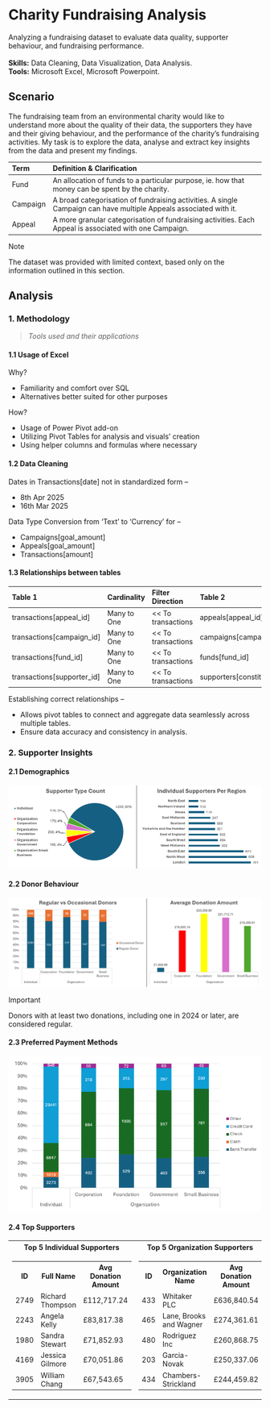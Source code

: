 # Charity Fundraising Analysis
Analyzing a fundraising dataset to evaluate data quality, supporter behaviour, and fundraising performance.<br/><br/>
**Skills:** Data Cleaning, Data Visualization, Data Analysis. <br>
**Tools:** Microsoft Excel, Microsoft Powerpoint.

## Scenario
The fundraising team from an environmental charity would like to understand more about the quality of their data, the supporters they have and their giving behaviour, and the performance of the charity’s fundraising activities. My task is to explore the data, analyse and extract key insights from the data and present my findings.

| Term | Definition & Clarification |
| :- | :- |
| Fund | An allocation of funds to a particular purpose, ie. how that money can be spent by the charity. |
| Campaign | A broad categorisation of fundraising activities. A single Campaign can have multiple Appeals associated with it. |
| Appeal | A more granular categorisation of fundraising activities. Each Appeal is associated with one Campaign. |

> [!NOTE]
> The dataset was provided with limited context, based only on the information outlined in this section.

## Analysis
### 1. Methodology
>_Tools used and their applications_

#### 1.1 Usage of Excel
Why?
* Familiarity and comfort over SQL
* Alternatives better suited for other purposes
  
How?
* Usage of Power Pivot add-on
* Utilizing Pivot Tables for analysis and visuals’ creation
* Using helper columns and formulas where necessary

#### 1.2 Data Cleaning
Dates in Transactions[date] not in standardized form –
* 8th Apr 2025
* 16th Mar 2025

Data Type Conversion from ‘Text’ to ‘Currency’ for –
* Campaigns[goal_amount]
* Appeals[goal_amount]
* Transactions[amount]

#### 1.3 Relationships between tables

| Table 1 | Cardinality | Filter Direction | Table 2 |
| :- | :- | :- | :- | 
| transactions[appeal_id] | Many to One | << To transactions | appeals[appeal_id] | 
| transactions[campaign_id] | Many to One | << To transactions | campaigns[campaign_id] |
| transactions[fund_id] | Many to One | << To transactions | funds[fund_id] | 
| transactions[supporter_id] | Many to One | << To transactions | supporters[constituent_id] | 

Establishing correct relationships –
* Allows pivot tables to connect and aggregate data seamlessly across multiple tables.
* Ensure data accuracy and consistency in analysis.

### 2. Supporter Insights

#### 2.1 Demographics
<img src="images/2.1%20Demographics.png">

#### 2.2 Donor Behaviour
<img src="images/2.2%20Donor%20Behaviour.png">

> [!IMPORTANT]
> Donors with at least two donations, including one in 2024 or later, are considered regular.

#### 2.3 Preferred Payment Methods
<img src="images/2.3%20Preferred%20Payment%20Methods.png">

#### 2.4 Top Supporters
<table>
  <tr>
    <th>Top 5 Individual Supporters</th>
    <th>Top 5 Organization Supporters</th>
  </tr>
  <tr>
    <td>
      <table>
        <tr>
          <th>ID</th>
          <th>Full Name</th>
          <th>Avg Donation Amount</th>
        </tr>
        <tr>
          <td>2749</td>
          <td>Richard Thompson</td>
          <td>£112,717.24</td>
        </tr>
        <tr>
          <td>2243</td>
          <td>Angela Kelly</td>
          <td>£83,817.38</td>
        </tr>
        <tr>
          <td>1980</td>
          <td>Sandra Stewart</td>
          <td>£71,852.93</td>
        </tr>
        <tr>
          <td>4169</td>
          <td>Jessica Gilmore</td>
          <td>£70,051.86</td>
        </tr>
        <tr>
          <td>3905</td>
          <td>William Chang</td>
          <td>£67,543.65</td>
        </tr>
      </table>
    </td>
    <td>
      <table>
        <tr>
          <th>ID</th>
          <th>Organization Name</th>
          <th>Avg Donation Amount</th>
        </tr>
        <tr>
          <td>433</td>
          <td>Whitaker PLC</td>
          <td>£636,840.54</td>
        </tr>
        <tr>
          <td>465</td>
          <td>Lane, Brooks and Wagner</td>
          <td>£274,361.61</td>
        </tr>
        <tr>
          <td>480</td>
          <td>Rodriguez Inc</td>
          <td>£260,868.75</td>
        </tr>
        <tr>
          <td>203</td>
          <td>Garcia-Novak</td>
          <td>£250,337.06</td>
        </tr>
        <tr>
          <td>434</td>
          <td>Chambers-Strickland</td>
          <td>£244,459.82</td>
        </tr>
      </table>
    </td>
  </tr>
</table>
